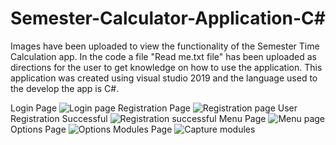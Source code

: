 # Semester-Calculator-Application-C#
Images have been uploaded to view the functionality of the Semester Time Calculation app. 
In the code a file "Read me.txt file" has been uploaded as directions for the user to get knowledge on how to use the application.
This application was created using visual studio 2019 and the language used to the develop the app is C#.

Login Page 
![Login page](https://user-images.githubusercontent.com/109598715/182616042-d40a0e09-41cb-446a-af96-505aa0fb13af.png)
Registration Page 
![Registration page](https://user-images.githubusercontent.com/109598715/182616634-40473436-3bec-48ad-9ce3-40386d4d5920.png)
User Registration Successful
![Registration successful](https://user-images.githubusercontent.com/109598715/182616727-a4dd0c4a-835f-46f8-8920-7017e503c051.png)
Menu Page 
![Menu page](https://user-images.githubusercontent.com/109598715/182616790-48943589-43fe-464f-b489-11e23117818b.png)
Options Page
![Options](https://user-images.githubusercontent.com/109598715/182616859-2c8f3714-aa57-4827-b0da-d625b7b5c658.png)
Modules Page
![Capture modules](https://user-images.githubusercontent.com/109598715/182616918-709a52bb-4900-4d9e-af76-3afa3d03c769.png)
